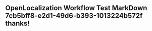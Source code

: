 <properties
ms.topic="hero-topic"
ms.test1="hero-topic"
ms.test2="test"/>

## OpenLocalization Workflow Test MarkDown 7cb5bff8-e2d1-49d6-b393-1013224b572f thanks!
